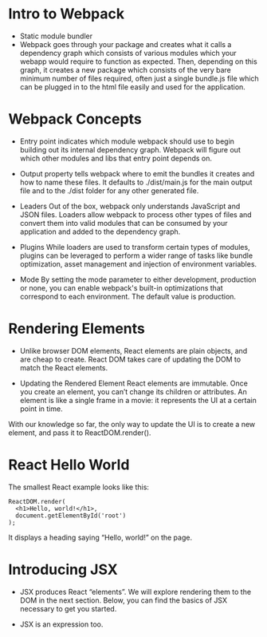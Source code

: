 # Intro to Webpack

- Static module bundler
- Webpack goes through your package and creates what it calls a dependency graph which consists of various modules which your webapp would require to function as expected. Then, depending on this graph, it creates a new package which consists of the very bare minimum number of files required, often just a single bundle.js file which can be plugged in to the html file easily and used for the application.

# Webpack Concepts

- Entry point indicates which module webpack should use to begin building out its internal dependency graph. Webpack will figure out which other modules and libs that entry point depends on.

- Output property tells webpack where to emit the bundles it creates and how to name these files. It defaults to ./dist/main.js for the main output file and to the ./dist folder for any other generated file.

- Leaders Out of the box, webpack only understands JavaScript and JSON files. Loaders allow webpack to process other types of files and convert them into valid modules that can be consumed by your application and added to the dependency graph.

- Plugins While loaders are used to transform certain types of modules, plugins can be leveraged to perform a wider range of tasks like bundle optimization, asset management and injection of environment variables.

- Mode By setting the mode parameter to either development, production or none, you can enable webpack's built-in optimizations that correspond to each environment. The default value is production.

# Rendering Elements 

- Unlike browser DOM elements, React elements are plain objects, and are cheap to create. React DOM takes care of updating the DOM to match the React elements.

- Updating the Rendered Element
React elements are immutable. Once you create an element, you can’t change its children or attributes. An element is like a single frame in a movie: it represents the UI at a certain point in time.

With our knowledge so far, the only way to update the UI is to create a new element, and pass it to ReactDOM.render().

# React Hello World

The smallest React example looks like this:

``` Js
ReactDOM.render(
  <h1>Hello, world!</h1>,
  document.getElementById('root')
);
```
It displays a heading saying “Hello, world!” on the page.

# Introducing JSX

- JSX produces React “elements”. We will explore rendering them to the DOM in the next section. Below, you can find the basics of JSX necessary to get you started.

- JSX is an expression too.

